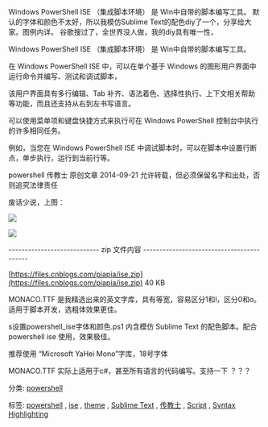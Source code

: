 ﻿---
categories: powershell
layout: post
permalink: /powershell/powershellise好字库和diy配色文件分享
---

Windows PowerShell ISE （集成脚本环境） 是 Win中自带的脚本编写工具。 默认的字体和颜色不太好，所以我模仿Sublime Text的配色diy了一个，分享给大家。图例内详。 谷歌搜过了，全世界没人做，我的diy具有唯一性，


Windows PowerShell ISE （集成脚本环境） 是 Win中自带的脚本编写工具。

在 Windows PowerShell ISE 中，可以在单个基于 Windows 的图形用户界面中运行命令并编写、测试和调试脚本，

该用户界面具有多行编辑、Tab 补齐、语法着色、选择性执行、上下文相关帮助等功能，而且还支持从右到左书写语言。

可以使用菜单项和键盘快捷方式来执行可在 Windows PowerShell 控制台中执行的许多相同任务。

例如，当您在 Windows PowerShell ISE 中调试脚本时，可以在脚本中设置行断点，单步执行，运行到当前行等。

powershell 传教士 原创文章 2014-09-21 允许转载，但必须保留名字和出处，否则追究法律责任

废话少说，上图：

![](https://images0.cnblogs.com/blog/456691/201409/222328538573732.png)

![](https://images0.cnblogs.com/blog/456691/201409/222329150603877.png)

---------------------------- zip 文件内容 ------------------------------------------

[https://files.cnblogs.com/piapia/ise.zip](https://files.cnblogs.com/piapia/ise.zip)  40 KB

MONACO.TTF   是我精选出来的英文字库，具有等宽，容易区分1和l，区分0和o。适用于脚本开发，选粗体效果更佳。

s设置powershell\_ise字体和颜色.ps1  内含模仿 Sublime Text 的配色脚本。配合powershell ise 使用，效果极佳。

推荐使用 “Microsoft YaHei Mono”字库，18号字体

MONACO.TTF  实际上适用于c#，甚至所有语言的代码编写。支持一下 ？？？

分类: [powershell](https://www.cnblogs.com/piapia/category/420584.html)

标签: [powershell](https://www.cnblogs.com/piapia/tag/powershell/) , [ise](https://www.cnblogs.com/piapia/tag/ise/) , [theme](https://www.cnblogs.com/piapia/tag/theme/) , [Sublime Text](https://www.cnblogs.com/piapia/tag/Sublime%20Text/) , [传教士](https://www.cnblogs.com/piapia/tag/%E4%BC%A0%E6%95%99%E5%A3%AB/) , [Script](https://www.cnblogs.com/piapia/tag/Script/) , [Syntax Highlighting](https://www.cnblogs.com/piapia/tag/Syntax%20Highlighting/)

